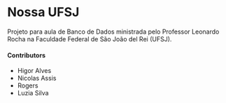 # Nossa UFSJ

Projeto para aula de Banco de Dados ministrada pelo Professor Leonardo Rocha na Faculdade Federal de São João del Rei (UFSJ).

#### Contributors

- Higor Alves
- Nicolas Assis
- Rogers
- Luzia Silva